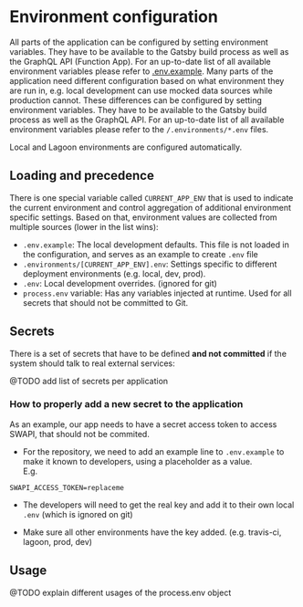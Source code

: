 # Environment configuration

All parts of the application can be configured by setting environment variables. They have to be available to the Gatsby build process as well as the GraphQL API (Function App). For an up-to-date list of all available environment variables please refer to [.env.example](../.env.example).
Many parts of the application need different configuration based on what environment they are run in, e.g. local development can use mocked data sources while production cannot. These differences can be configured by setting environment variables. They have to be available to the Gatsby build process as well as the GraphQL API. For an up-to-date list of all available environment variables please refer to the `/.environments/*.env` files.

Local and Lagoon environments are configured automatically.

## Loading and precedence

There is one special variable called `CURRENT_APP_ENV` that is used to indicate the current environment and control aggregation of additional environment specific settings. Based on that, environment values are collected from multiple sources (lower in the list wins):

- `.env.example`: The local development defaults. This file is not loaded in the configuration, and serves as an example to create `.env` file
- `.environments/[CURRENT_APP_ENV].env`: Settings specific to different deployment environments (e.g. local, dev, prod).
- `.env`: Local development overrides. (ignored for git)
- `process.env` variable: Has any variables injected at runtime. Used for all secrets that should not be committed to Git.

## Secrets

There is a set of secrets that have to be defined **and not committed** if the system should talk to real external services:

@TODO add list of secrets per application

### How to properly add a new secret to the application

As an example, our app needs to have a secret access token to access SWAPI, that should not be commited.

- For the repository, we need to add an example line to `.env.example` to make it known to developers, using a placeholder as a value.  
  E.g.

```
SWAPI_ACCESS_TOKEN=replaceme
```

- The developers will need to get the real key and add it to their own local `.env` (which is ignored on git)

- Make sure all other environments have the key added. (e.g. travis-ci, lagoon, prod, dev)

## Usage

@TODO explain different usages of the process.env object
